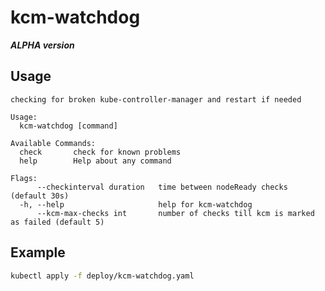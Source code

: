 # kcm-watchdog

***ALPHA version***

## Usage

```text
checking for broken kube-controller-manager and restart if needed

Usage:
  kcm-watchdog [command]

Available Commands:
  check       check for known problems
  help        Help about any command

Flags:
      --checkinterval duration   time between nodeReady checks (default 30s)
  -h, --help                     help for kcm-watchdog
      --kcm-max-checks int       number of checks till kcm is marked as failed (default 5)
```

## Example

```bash
kubectl apply -f deploy/kcm-watchdog.yaml
```
